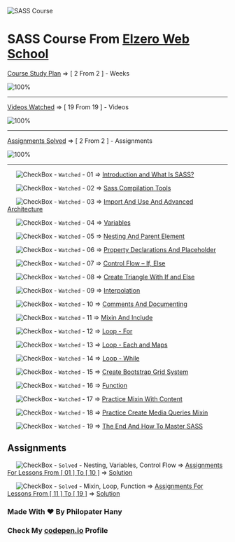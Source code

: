 ![SASS Course](https://i.ibb.co/GxHhcwG/lg9jjgv3nj383ykkjxew.jpg)

# SASS Course From [Elzero Web School](https://elzero.org/)

[Course Study Plan](https://elzero.org/study/sass-2021-study-plan/) => [ 2 From 2 ] - Weeks

![100%](https://progress-bar.dev/100/?title=Done)

---

[Videos Watched](https://www.youtube.com/playlist?list=PLDoPjvoNmBAzlpyFHOaB3b-eubmF0TAV2) => [ 19 From 19 ] - Videos

![100%](https://progress-bar.dev/100/?title=Watched)

---

[Assignments Solved](https://elzero.org/category/assignments/sass-assignments/) => [ 2 From 2 ] - Assignments

![100%](https://progress-bar.dev/100/?title=Solved)

---

&nbsp;&nbsp;&nbsp;&nbsp; ![CheckBox](https://via.placeholder.com/12/32CD32/000000?text=+) - `Watched` - 01 => [Introduction and What Is SASS?](https://github.com/PhilopaterHany/SASS-Course/blob/main/Lessons/.scss)

&nbsp;&nbsp;&nbsp;&nbsp; ![CheckBox](https://via.placeholder.com/12/32CD32/000000?text=+) - `Watched` - 02 => [Sass Compilation Tools](https://github.com/PhilopaterHany/SASS-Course/blob/main/Lessons/.scss)

&nbsp;&nbsp;&nbsp;&nbsp; ![CheckBox](https://via.placeholder.com/12/32CD32/000000?text=+) - `Watched` - 03 => [Import And Use And Advanced Architecture](https://github.com/PhilopaterHany/SASS-Course/blob/main/Lessons/.scss)

&nbsp;&nbsp;&nbsp;&nbsp; ![CheckBox](https://via.placeholder.com/12/32CD32/000000?text=+) - `Watched` - 04 => [Variables](https://github.com/PhilopaterHany/SASS-Course/blob/main/Lessons/.scss)

&nbsp;&nbsp;&nbsp;&nbsp; ![CheckBox](https://via.placeholder.com/12/32CD32/000000?text=+) - `Watched` - 05 => [Nesting And Parent Element](https://github.com/PhilopaterHany/SASS-Course/blob/main/Lessons/.scss)

&nbsp;&nbsp;&nbsp;&nbsp; ![CheckBox](https://via.placeholder.com/12/32CD32/000000?text=+) - `Watched` - 06 => [Property Declarations And Placeholder](https://github.com/PhilopaterHany/SASS-Course/blob/main/Lessons/.scss)

&nbsp;&nbsp;&nbsp;&nbsp; ![CheckBox](https://via.placeholder.com/12/32CD32/000000?text=+) - `Watched` - 07 => [Control Flow – If, Else](https://github.com/PhilopaterHany/SASS-Course/blob/main/Lessons/.scss)

&nbsp;&nbsp;&nbsp;&nbsp; ![CheckBox](https://via.placeholder.com/12/32CD32/000000?text=+) - `Watched` - 08 => [Create Triangle With If and Else](https://github.com/PhilopaterHany/SASS-Course/blob/main/Lessons/.scss)

&nbsp;&nbsp;&nbsp;&nbsp; ![CheckBox](https://via.placeholder.com/12/32CD32/000000?text=+) - `Watched` - 09 => [Interpolation](https://github.com/PhilopaterHany/SASS-Course/blob/main/Lessons/.scss)

&nbsp;&nbsp;&nbsp;&nbsp; ![CheckBox](https://via.placeholder.com/12/32CD32/000000?text=+) - `Watched` - 10 => [Comments And Documenting](https://github.com/PhilopaterHany/SASS-Course/blob/main/Lessons/.scss)

&nbsp;&nbsp;&nbsp;&nbsp; ![CheckBox](https://via.placeholder.com/12/32CD32/000000?text=+) - `Watched` - 11 => [Mixin And Include](https://github.com/PhilopaterHany/SASS-Course/blob/main/Lessons.scss)

&nbsp;&nbsp;&nbsp;&nbsp; ![CheckBox](https://via.placeholder.com/12/32CD32/000000?text=+) - `Watched` - 12 => [Loop - For](https://github.com/PhilopaterHany/SASS-Course/blob/main/Lessons/.scss)

&nbsp;&nbsp;&nbsp;&nbsp; ![CheckBox](https://via.placeholder.com/12/32CD32/000000?text=+) - `Watched` - 13 => [Loop - Each and Maps](https://github.com/PhilopaterHany/SASS-Course/blob/main/Lessons/.scss)

&nbsp;&nbsp;&nbsp;&nbsp; ![CheckBox](https://via.placeholder.com/12/32CD32/000000?text=+) - `Watched` - 14 => [Loop - While](https://github.com/PhilopaterHany/SASS-Course/blob/main/Lessons/.scss)

&nbsp;&nbsp;&nbsp;&nbsp; ![CheckBox](https://via.placeholder.com/12/32CD32/000000?text=+) - `Watched` - 15 => [Create Bootstrap Grid System](https://github.com/PhilopaterHany/SASS-Course/blob/main/Lessons/.scss)

&nbsp;&nbsp;&nbsp;&nbsp; ![CheckBox](https://via.placeholder.com/12/32CD32/000000?text=+) - `Watched` - 16 => [Function](https://github.com/PhilopaterHany/SASS-Course/blob/main/Lessons/.scss)

&nbsp;&nbsp;&nbsp;&nbsp; ![CheckBox](https://via.placeholder.com/12/32CD32/000000?text=+) - `Watched` - 17 => [Practice Mixin With Content](https://github.com/PhilopaterHany/SASS-Course/blob/main/Lessons/.scss)

&nbsp;&nbsp;&nbsp;&nbsp; ![CheckBox](https://via.placeholder.com/12/32CD32/000000?text=+) - `Watched` - 18 => [Practice Create Media Queries Mixin](https://github.com/PhilopaterHany/SASS-Course/blob/main/Lessons/.scss)

&nbsp;&nbsp;&nbsp;&nbsp; ![CheckBox](https://via.placeholder.com/12/32CD32/000000?text=+) - `Watched` - 19 => [The End And How To Master SASS](https://github.com/PhilopaterHany/SASS-Course/blob/main/Lessons/.scss)

## Assignments

&nbsp;&nbsp;&nbsp;&nbsp; ![CheckBox](https://via.placeholder.com/12/32CD32/000000?text=+) - `Solved` - Nesting, Variables, Control Flow => [Assignments For Lessons From [ 01 ] To [ 10 ]](https://elzero.org/sass-2021-assignments-lesson-1-to-10/) => [Solution]()

&nbsp;&nbsp;&nbsp;&nbsp; ![CheckBox](https://via.placeholder.com/12/32CD32/000000?text=+) - `Solved` - Mixin, Loop, Function => [Assignments For Lessons From [ 11 ] To [ 19 ]](https://elzero.org/sass-2021-assignments-lesson-11-to-19/) => [Solution]()

### Made With :heart: By Philopater Hany

### Check My [codepen.io](https://codepen.io/Rafay12/collections/?grid_type=list) Profile

